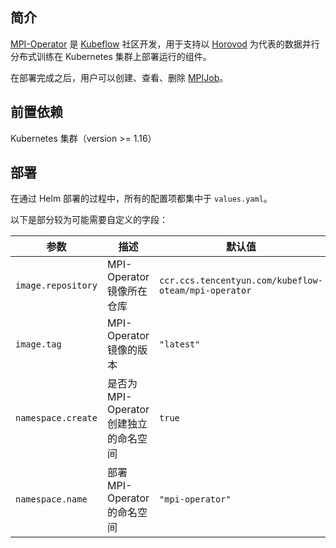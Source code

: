 ## 简介 

[MPI-Operator](https://github.com/kubeflow/mpi-operator) 是 [Kubeflow](https://www.kubeflow.org) 社区开发，用于支持以 [Horovod](https://horovod.ai) 为代表的数据并行分布式训练在 Kubernetes 集群上部署运行的组件。

在部署完成之后，用户可以创建、查看、删除 [MPIJob](https://github.com/kubeflow/mpi-operator/blob/master/pkg/apis/kubeflow/v1/types.go)。


## 前置依赖

Kubernetes 集群（version >= 1.16）

## 部署

在通过 Helm 部署的过程中，所有的配置项都集中于 `values.yaml`。

以下是部分较为可能需要自定义的字段：

| 参数               | 描述                                   | 默认值                                               |
| ------------------ | -------------------------------------- | ---------------------------------------------------- |
| `image.repository` | MPI-Operator 镜像所在仓库              | `ccr.ccs.tencentyun.com/kubeflow-oteam/mpi-operator` |
| `image.tag`        | MPI-Operator 镜像的版本                | `"latest"`                                           |
| `namespace.create` | 是否为 MPI-Operator 创建独立的命名空间 | `true`                                               |
| `namespace.name`   | 部署 MPI-Operator 的命名空间           | `"mpi-operator"`                                     |

